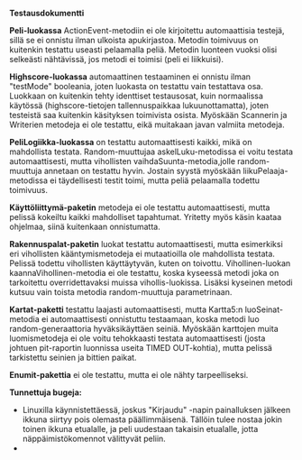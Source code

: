 **Testausdokumentti**

**Peli-luokassa** ActionEvent-metodiin ei ole kirjoitettu automaattisia testejä, sillä se ei onnistu ilman ulkoista apukirjastoa. Metodin toimivuus on kuitenkin testattu useasti pelaamalla peliä. Metodin luonteen vuoksi olisi selkeästi nähtävissä, jos metodi ei toimisi (peli ei liikkuisi).

**Highscore-luokassa** automaattinen testaaminen ei onnistu ilman "testMode" booleania, joten luokasta on testattu vain testattava osa. Luokkaan on kuitenkin tehty identtiset testausosat, kuin normaalissa käytössä (highscore-tietojen tallennuspaikkaa lukuunottamatta), joten testeistä saa kuitenkin käsityksen toimivista osista. Myöskään Scannerin ja Writerien metodeja ei ole testattu, eikä muitakaan javan valmiita metodeja.

**PeliLogiikka-luokassa** on testattu automaattisesti kaikki, mikä on mahdollista testata. Random-muuttujaa askelLuku-metodissa ei voitu testata automaattisesti, mutta vihollisten vaihdaSuunta-metodia,jolle random-muuttuja annetaan on testattu hyvin. Jostain syystä myöskään liikuPelaaja-metodissa ei täydellisesti testit toimi, mutta peliä pelaamalla todettu toimivuus.

**Käyttöliittymä-paketin** metodeja ei ole testattu automaattisesti, mutta pelissä kokeiltu kaikki mahdolliset tapahtumat. Yritetty myös käsin kaataa ohjelmaa, siinä kuitenkaan onnistumatta.

**Rakennuspalat-paketin** luokat testattu automaattisesti, mutta esimerkiksi eri vihollisten kääntymismetodeja ei mutaatioilla ole mahdollista testata. Pelissä todettu vihollisten käyttäytyvän, kuten on toivottu. Vihollinen-luokan kaannaVihollinen-metodia ei ole testattu, koska kyseessä metodi joka on tarkoitettu overridettavaksi muissa vihollis-luokissa. Lisäksi kyseinen metodi kutsuu vain toista metodia random-muuttuja parametrinaan.

**Kartat-paketti** testattu laajasti automaattisesti, mutta Kartta5:n luoSeinat-metodia ei automaattisesti onnistuttu testaamaan, koska metodi luo random-generaattoria hyväksikäyttäen seiniä. Myöskään karttojen muita luomismetodeja ei ole voitu tehokkaasti testata automaattisesti (josta johtuen pit-raportin luonnissa useita TIMED OUT-kohtia), mutta pelissä tarkistettu seinien ja bittien paikat.

**Enumit-pakettia** ei ole testattu, mutta ei ole nähty tarpeelliseksi.


**Tunnettuja bugeja:**

- Linuxilla käynnistettäessä, joskus "Kirjaudu" -napin painalluksen jälkeen ikkuna siirtyy pois olemasta päällimmäisenä. Tällöin tulee nostaa jokin toinen ikkuna etualalle, ja peli uudestaan takaisin etualalle, jotta näppäimistökomennot välittyvät peliin.
- 